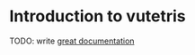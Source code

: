 # Introduction to vutetris

TODO: write [great documentation](http://jacobian.org/writing/what-to-write/)
